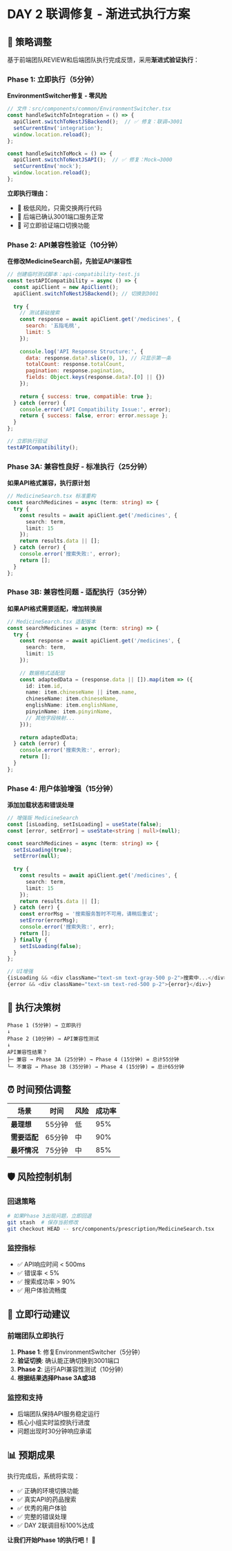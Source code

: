 # DAY 2 联调修复 - 渐进式执行方案

## 🎯 策略调整

基于前端团队REVIEW和后端团队执行完成反馈，采用**渐进式验证执行**：

### Phase 1: 立即执行（5分钟）
**EnvironmentSwitcher修复 - 零风险**

```typescript
// 文件：src/components/common/EnvironmentSwitcher.tsx
const handleSwitchToIntegration = () => {
  apiClient.switchToNestJSBackend();  // ✅ 修复：联调→3001
  setCurrentEnv('integration');
  window.location.reload();
};

const handleSwitchToMock = () => {
  apiClient.switchToNextJSAPI();  // ✅ 修复：Mock→3000
  setCurrentEnv('mock');
  window.location.reload();
};
```

**立即执行理由：**
- 🔸 极低风险，只需交换两行代码
- 🔸 后端已确认3001端口服务正常
- 🔸 可立即验证端口切换功能

### Phase 2: API兼容性验证（10分钟）
**在修改MedicineSearch前，先验证API兼容性**

```javascript
// 创建临时测试脚本：api-compatibility-test.js
const testAPICompatibility = async () => {
  const apiClient = new ApiClient();
  apiClient.switchToNestJSBackend(); // 切换到3001
  
  try {
    // 测试基础搜索
    const response = await apiClient.get('/medicines', { 
      search: '五指毛桃', 
      limit: 5 
    });
    
    console.log('API Response Structure:', {
      data: response.data?.slice(0, 1), // 只显示第一条
      totalCount: response.totalCount,
      pagination: response.pagination,
      fields: Object.keys(response.data?.[0] || {})
    });
    
    return { success: true, compatible: true };
  } catch (error) {
    console.error('API Compatibility Issue:', error);
    return { success: false, error: error.message };
  }
};

// 立即执行验证
testAPICompatibility();
```

### Phase 3A: 兼容性良好 - 标准执行（25分钟）
**如果API格式兼容，执行原计划**

```typescript
// MedicineSearch.tsx 标准重构
const searchMedicines = async (term: string) => {
  try {
    const results = await apiClient.get('/medicines', { 
      search: term, 
      limit: 15 
    });
    return results.data || [];
  } catch (error) {
    console.error('搜索失败:', error);
    return [];
  }
};
```

### Phase 3B: 兼容性问题 - 适配执行（35分钟）
**如果API格式需要适配，增加转换层**

```typescript
// MedicineSearch.tsx 适配版本
const searchMedicines = async (term: string) => {
  try {
    const response = await apiClient.get('/medicines', { 
      search: term, 
      limit: 15 
    });
    
    // 数据格式适配层
    const adaptedData = (response.data || []).map(item => ({
      id: item.id,
      name: item.chineseName || item.name,
      chineseName: item.chineseName,
      englishName: item.englishName,
      pinyinName: item.pinyinName,
      // 其他字段映射...
    }));
    
    return adaptedData;
  } catch (error) {
    console.error('搜索失败:', error);
    return [];
  }
};
```

### Phase 4: 用户体验增强（15分钟）
**添加加载状态和错误处理**

```typescript
// 增强版 MedicineSearch
const [isLoading, setIsLoading] = useState(false);
const [error, setError] = useState<string | null>(null);

const searchMedicines = async (term: string) => {
  setIsLoading(true);
  setError(null);
  
  try {
    const results = await apiClient.get('/medicines', { 
      search: term, 
      limit: 15 
    });
    return results.data || [];
  } catch (err) {
    const errorMsg = '搜索服务暂时不可用，请稍后重试';
    setError(errorMsg);
    console.error('搜索失败:', err);
    return [];
  } finally {
    setIsLoading(false);
  }
};

// UI增强
{isLoading && <div className="text-sm text-gray-500 p-2">搜索中...</div>}
{error && <div className="text-sm text-red-500 p-2">{error}</div>}
```

## 🎯 执行决策树

```
Phase 1 (5分钟) → 立即执行
↓
Phase 2 (10分钟) → API兼容性测试
↓
API兼容性结果？
├─ 兼容 → Phase 3A (25分钟) → Phase 4 (15分钟) = 总计55分钟
└─ 不兼容 → Phase 3B (35分钟) → Phase 4 (15分钟) = 总计65分钟
```

## ⏰ 时间预估调整

| 场景 | 时间 | 风险 | 成功率 |
|------|------|------|--------|
| **最理想** | 55分钟 | 低 | 95% |
| **需要适配** | 65分钟 | 中 | 90% |
| **最坏情况** | 75分钟 | 中 | 85% |

## 🛡️ 风险控制机制

### 回退策略
```bash
# 如果Phase 3出现问题，立即回退
git stash  # 保存当前修改
git checkout HEAD -- src/components/prescription/MedicineSearch.tsx
```

### 监控指标
- ✅ API响应时间 < 500ms
- ✅ 错误率 < 5%
- ✅ 搜索成功率 > 90%
- ✅ 用户体验流畅度

## 🚀 立即行动建议

### 前端团队立即执行
1. **Phase 1**: 修复EnvironmentSwitcher（5分钟）
2. **验证切换**: 确认能正确切换到3001端口
3. **Phase 2**: 运行API兼容性测试（10分钟）
4. **根据结果选择Phase 3A或3B**

### 监控和支持
- 后端团队保持API服务稳定运行
- 核心小组实时监控执行进度
- 问题出现时30分钟响应承诺

## 📊 预期成果

执行完成后，系统将实现：
- ✅ 正确的环境切换功能
- ✅ 真实API的药品搜索
- ✅ 优秀的用户体验
- ✅ 完整的错误处理
- ✅ DAY 2联调目标100%达成

**让我们开始Phase 1的执行吧！** 🎯